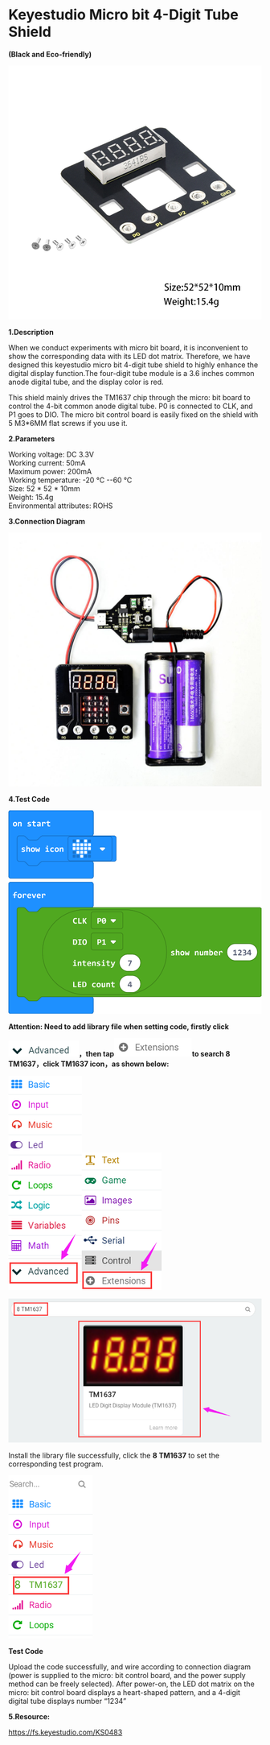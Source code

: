 # **Keyestudio Micro bit 4-Digit Tube Shield**

**(Black and Eco-friendly)**

![ks0483-2](KS0483/media/8127563aa1be153fd7037b62591da9c3.jpeg)

**1.Description**

When we conduct experiments with micro bit board, it is inconvenient to show the
corresponding data with its LED dot matrix. Therefore, we have designed this
keyestudio micro bit 4-digit tube shield to highly enhance the digital display
function.The four-digit tube module is a 3.6 inches common anode digital tube,
and the display color is red.

This shield mainly drives the TM1637 chip through the micro: bit board to
control the 4-bit common anode digital tube. P0 is connected to CLK, and P1 goes
to DIO. The micro bit control board is easily fixed on the shield with 5 M3\*6MM
flat screws if you use it.

**2.Parameters**

Working voltage: DC 3.3V  
Working current: 50mA  
Maximum power: 200mA  
Working temperature: -20 ℃ --60 ℃  
Size: 52 \* 52 \* 10mm  
Weight: 15.4g  
Environmental attributes: ROHS

**3.Connection Diagram**

![KS0083sy.](KS0483/media/c3577b8f8423b8091e9029f1b80b39da.jpeg)

**4.Test Code**

![microbit-KS0483](KS0483/media/142d01e7e537faab9a3d5d88b13e2904.png)

**Attention: Need to add library file when setting code, firstly click**

**![](KS0483/media/a6081e9cfc26829616dafe1b00a38533.png)，then
tap![](KS0483/media/891a64b9c01d834c5e2508d685eb1247.png)to search 8 TM1637，click
TM1637 icon，as shown below:**

![](KS0483/media/aba5488404298ab3cd999bffd79b1ef1.png)![](KS0483/media/695005c3bc733bcf5e502d0cdb49770f.png)

![](KS0483/media/f9d728cde2d76160c416fab466950eb3.png)

Install the library file successfully, click the **8 TM1637** to set the
corresponding test program.

![](KS0483/media/a257886488e1630e7c978290ac169a5c.png)

**Test Code**

Upload the code successfully, and wire according to connection diagram (power is
supplied to the micro: bit control board, and the power supply method can be
freely selected). After power-on, the LED dot matrix on the micro: bit control
board displays a heart-shaped pattern, and a 4-digit digital tube displays
number “1234”

**5.Resource:**

https://fs.keyestudio.com/KS0483

# 
